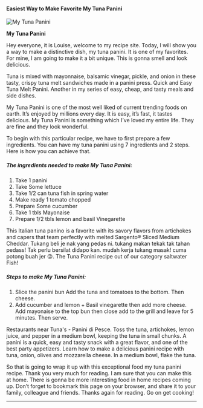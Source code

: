             

#### Easiest Way to Make Favorite My Tuna Panini

![My Tuna Panini](https://img-global.cpcdn.com/recipes/80eae4cd286f8f61/751x532cq70/my-tuna-panini-recipe-main-photo.jpg)

**My Tuna Panini**

Hey everyone, it is Louise, welcome to my recipe site. Today, I will show you a way to make a distinctive dish, my tuna panini. It is one of my favorites. For mine, I am going to make it a bit unique. This is gonna smell and look delicious.

Tuna is mixed with mayonnaise, balsamic vinegar, pickle, and onion in these tasty, crispy tuna melt sandwiches made in a panini press. Quick and Easy Tuna Melt Panini. Another in my series of easy, cheap, and tasty meals and side dishes.

My Tuna Panini is one of the most well liked of current trending foods on earth. It’s enjoyed by millions every day. It is easy, it’s fast, it tastes delicious. My Tuna Panini is something which I’ve loved my entire life. They are fine and they look wonderful.

To begin with this particular recipe, we have to first prepare a few ingredients. You can have my tuna panini using 7 ingredients and 2 steps. Here is how you can achieve that.

##### The ingredients needed to make My Tuna Panini:

1.  Take 1 panini
2.  Take Some lettuce
3.  Take 1/2 can tuna fish in spring water
4.  Make ready 1 tomato chopped
5.  Prepare Some cucumber
6.  Take 1 tbls Mayonaise
7.  Prepare 1/2 tbls lemon and basil Vinegarette

This Italian tuna panino is a favorite with its savory flavors from artichokes and capers that team perfectly with melted Sargento® Sliced Medium Cheddar. Tukang beli je nak yang pedas ni. tukang makan tekak tak tahan pedass! Tak perlu bersilat didapo kan. mudah kerja tukang masak! cuma potong buah jer 😜. The Tuna Panini recipe out of our category saltwater Fish!

##### Steps to make My Tuna Panini:

1.  Slice the panini bun Add the tuna and tomatoes to the bottom. Then cheese.
2.  Add cucumber and lemon + Basil vinegarette then add more cheese. Add mayonaise to the top bun then close add to the grill and leave for 5 minutes. Then serve.

Restaurants near Tuna's - Panini di Pesce. Toss the tuna, artichokes, lemon juice, and pepper in a medium bowl, keeping the tuna in small chunks. A panini is a quick, easy and tasty snack with a great flavor, and one of the best party appetizers. Learn how to make a delicious panini recipe with tuna, onion, olives and mozzarella cheese. In a medium bowl, flake the tuna.

So that is going to wrap it up with this exceptional food my tuna panini recipe. Thank you very much for reading. I am sure that you can make this at home. There is gonna be more interesting food in home recipes coming up. Don’t forget to bookmark this page on your browser, and share it to your family, colleague and friends. Thanks again for reading. Go on get cooking!

* * *